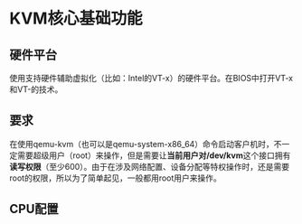 # KVM核心基础功能
## 硬件平台
使用支持硬件辅助虚拟化（比如：Intel的VT-x）的硬件平台。在BIOS中打开VT-x和VT-的技术。
## 要求
在使用qemu-kvm（也可以是qemu-system-x86_64）命令启动客户机时，不一定需要超级用户（root）来操作，但是需要让**当前用户对/dev/kvm**这个接口拥有**读写权限**（至少600）。由于在涉及网络配置、设备分配等特权操作时，还是需要root的权限，所以为了简单起见，一般都用root用户来操作。

## CPU配置


